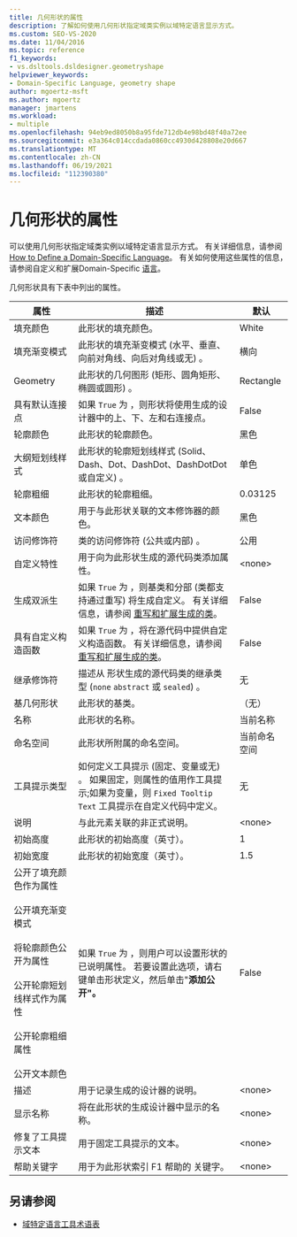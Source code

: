 ```yaml
---
title: 几何形状的属性
description: 了解如何使用几何形状指定域类实例以域特定语言显示方式。
ms.custom: SEO-VS-2020
ms.date: 11/04/2016
ms.topic: reference
f1_keywords:
- vs.dsltools.dsldesigner.geometryshape
helpviewer_keywords:
- Domain-Specific Language, geometry shape
author: mgoertz-msft
ms.author: mgoertz
manager: jmartens
ms.workload:
- multiple
ms.openlocfilehash: 94eb9ed8050b8a95fde712db4e98bd48f40a72ee
ms.sourcegitcommit: e3a364c014ccdada0860cc4930d428808e20d667
ms.translationtype: MT
ms.contentlocale: zh-CN
ms.lasthandoff: 06/19/2021
ms.locfileid: "112390380"
---
```

# <a name="properties-of-geometry-shapes"></a>几何形状的属性
可以使用几何形状指定域类实例以域特定语言显示方式。 有关详细信息，请参阅 [How to Define a Domain-Specific Language](../modeling/how-to-define-a-domain-specific-language.md)。 有关如何使用这些属性的信息，请参阅自定义和扩展Domain-Specific [语言](../modeling/customizing-and-extending-a-domain-specific-language.md)。

 几何形状具有下表中列出的属性。

|属性|描述|默认|
|-|-|-|
|填充颜色|此形状的填充颜色。|White|
|填充渐变模式|此形状的填充渐变模式 (水平、垂直、向前对角线、向后对角线或无) 。|横向|
|Geometry|此形状的几何图形 (矩形、圆角矩形、椭圆或圆形) 。|Rectangle|
|具有默认连接点|如果 `True` 为 ，则形状将使用生成的设计器中的上、下、左和右连接点。|False|
|轮廓颜色|此形状的轮廓颜色。|黑色|
|大纲短划线样式|此形状的轮廓短划线样式 (Solid、Dash、Dot、DashDot、DashDotDot 或自定义) 。|单色|
|轮廓粗细|此形状的轮廓粗细。|0.03125|
|文本颜色|用于与此形状关联的文本修饰器的颜色。|黑色|
|访问修饰符|类的访问修饰符 (公共或内部) 。|公用|
|自定义特性|用于向为此形状生成的源代码类添加属性。|\<none>|
|生成双派生|如果 `True` 为 ，则基类和分部 (类都支持通过重写) 将生成自定义。 有关详细信息，请参阅 [重写和扩展生成的类](../modeling/overriding-and-extending-the-generated-classes.md)。|False|
|具有自定义构造函数|如果 `True` 为 ，将在源代码中提供自定义构造函数。 有关详细信息，请参阅 [重写和扩展生成的类](../modeling/overriding-and-extending-the-generated-classes.md)。|False|
|继承修饰符|描述从 形状生成的源代码类的继承类型 (`none` `abstract` 或 `sealed`) 。|无|
|基几何形状|此形状的基类。|（无）|
|名称|此形状的名称。|当前名称|
|命名空间|此形状所附属的命名空间。|当前命名空间|
|工具提示类型|如何定义工具提示 (固定、变量或无) 。 如果固定，则属性的值用作工具提示;如果为变量，则 `Fixed Tooltip Text` 工具提示在自定义代码中定义。|无|
|说明|与此元素关联的非正式说明。|\<none>|
|初始高度|此形状的初始高度（英寸）。|1|
|初始宽度|此形状的初始宽度（英寸）。|1.5|
|公开了填充颜色作为属性<br /><br /> 公开填充渐变模式<br /><br /> 将轮廓颜色公开为属性<br /><br /> 公开轮廓短划线样式作为属性<br /><br /> 公开轮廓粗细属性<br /><br /> 公开文本颜色|如果 `True` 为 ，则用户可以设置形状的已说明属性。 若要设置此选项，请右键单击形状定义，然后单击"**添加公开"。**|False|
|描述|用于记录生成的设计器的说明。|\<none>|
|显示名称|将在此形状的生成设计器中显示的名称。|\<none>|
|修复了工具提示文本|用于固定工具提示的文本。|\<none>|
|帮助关键字|用于为此形状索引 F1 帮助的 关键字。|\<none>|

## <a name="see-also"></a>另请参阅

- [域特定语言工具术语表](/previous-versions/bb126564(v=vs.100))